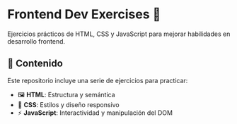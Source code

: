 # Frontend Dev Exercises 🚀

Ejercicios prácticos de HTML, CSS y JavaScript para mejorar habilidades en desarrollo frontend.  

## 📂 Contenido  
Este repositorio incluye una serie de ejercicios para practicar:  
- 🖼 **HTML**: Estructura y semántica  
- 🎨 **CSS**: Estilos y diseño responsivo  
- ⚡ **JavaScript**: Interactividad y manipulación del DOM  
